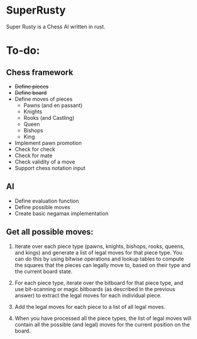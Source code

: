 # SuperRusty
Super Rusty is a Chess AI written in rust.

# To-do:

## Chess framework
- ~~Define pieces~~
- ~~Define board~~
- Define moves of pieces
  - Pawns (and en passant)
  - Knights
  - Rooks (and Castling)
  - Queen
  - Bishops
  - King
- Implement pawn promotion
- Check for check
- Check for mate
- Check validity of a move
- Support chess notation input

## AI
- Define evaluation function
- Define possible moves
- Create basic negamax implementation


## Get all possible moves:
1. Iterate over each piece type (pawns, knights, bishops, rooks, queens, and kings) and generate a list of legal moves for that piece type. You can do this by using bitwise operations and lookup tables to compute the squares that the pieces can legally move to, based on their type and the current board state.

2. For each piece type, iterate over the bitboard for that piece type, and use bit-scanning or magic bitboards (as described in the previous answer) to extract the legal moves for each individual piece.

3. Add the legal moves for each piece to a list of all legal moves.

4. When you have processed all the piece types, the list of legal moves will contain all the possible (and legal) moves for the current position on the board.